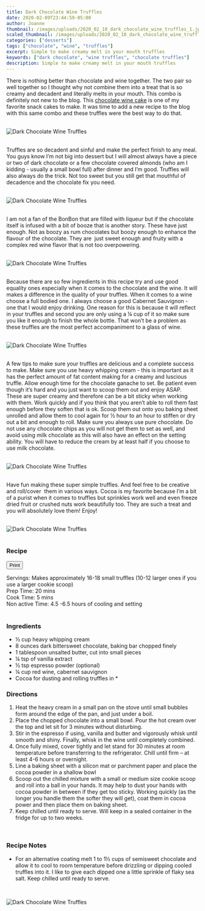 ```yaml
---
title: Dark Chocolate Wine Truffles
date: 2020-02-09T23:44:59-05:00
author: Joanne
thumbnail: /images/uploads/2020_02_10_dark_chocolate_wine_truffles_1.jpg
scaled_thumbnail: /images/uploads/2020_02_10_dark_chocolate_wine_truffles_0.jpg
categories: ["desserts"]
tags: ["chocolate", "wine", "truffles"]
excerpt: Simple to make creamy melt in your mouth truffles 
keywords: ["dark chocolate", "wine truffles", "chocolate truffles"]
description: Simple to make creamy melt in your mouth truffles 
---
```

<span class="blog-text">

There is nothing better than chocolate and wine together. The two pair so well together so I thought why not combine them into a treat that is so creamy and decadent and literally melts in your mouth. This combo is definitely not new to the blog. This [chocolate wine cake](https://www.oliveandmango.com/decadent-chocolate-wine-cake/) is one of my favorite snack cakes to make. It was time to add a new recipe to the blog with this same combo and these truffles were the best way to do that. 
</br>
</br>

![Dark Chocolate Wine Truffles](/images/uploads/2020_02_10_dark_chocolate_wine_truffles_2.jpg)
</br>
</br>

Truffles are so decadent and sinful and make the perfect finish to any meal. You guys know I’m not big into dessert but I will almost always have a piece or two of dark chocolate or a few chocolate covered almonds (who am I kidding - usually a small bowl full) after dinner and I’m good. Truffles will also always do the trick. Not too sweet but you still get that mouthful of decadence and the chocolate fix you need.  
</br>
</br>

![Dark Chocolate Wine Truffles](/images/uploads/2020_02_10_dark_chocolate_wine_truffles_3.jpg)
</br>
</br>

I am not a fan of the BonBon that are filled with liqueur but if the chocolate itself is infused with a bit of booze that is another story. These have just enough. Not as boozy as rum chocolates but boozy enough to enhance the flavour of the chocolate. They are  just sweet enough and fruity with a complex red wine flavor that is not too overpowering.  
</br>
</br>

![Dark Chocolate Wine Truffles](/images/uploads/2020_02_10_dark_chocolate_wine_truffles_4.jpg)
</br>
</br>

Because there are so few ingredients in this recipe try and use good equality ones especially when it comes to the chocolate and the wine. It will makes a difference in the quality of your truffles. When it comes to a wine choose a full bodied one. I always choose a good Cabernet Sauvignon - one that I would enjoy drinking. One reason for this is because it will reflect in your truffles and second you are only using a &frac14; cup of it so make sure you like it enough to finish the whole bottle. That won’t be a problem as these truffles are the most perfect accompaniment to a glass of wine. 
</br>
</br>

![Dark Chocolate Wine Truffles](/images/uploads/2020_02_10_dark_chocolate_wine_truffles_5.jpg)
</br>
</br>

A few tips to make sure your truffles are delicious and a complete success to make. Make sure you use heavy whipping cream - this is important as it has the perfect amount of fat content making for a creamy and luscious truffle. Allow enough time for the chocolate ganache to set. Be patient even though it’s hard and you just want to scoop them out and enjoy ASAP. These are super creamy and therefore can be a bit sticky when working with them. Work quickly and if you think that you aren’t able to roll them fast enough before they soften that is ok. Scoop them out onto you baking sheet unrolled and allow them to cool again for &frac12; hour to an hour to stiffen or dry out a bit and enough to roll. Make sure you always use pure chocolate. Do not use any chocolate chips as you will not get them to set as well, and avoid using milk chocolate as this will also have an effect on the setting ability. You will have to reduce the cream by at least half if you choose to use milk chocolate. 
</br>
</br>

![Dark Chocolate Wine Truffles](/images/uploads/2020_02_10_dark_chocolate_wine_truffles_6.jpg)
</br>
</br>

Have fun making these super simple truffles. And feel free to be creative and roll/cover  them in various ways. Cocoa is my favorite because I’m a bit of a purist when it comes to truffles but sprinkles work well and even freeze dried fruit or crushed nuts work beautifully too. They are such a treat and you will absolutely love them! Enjoy! 
</br>
</br>

![Dark Chocolate Wine Truffles](/images/uploads/2020_02_10_dark_chocolate_wine_truffles_7.jpg)
</br>
</br>

</span>

### Recipe
<div print_button><form>
<input type="button" value="Print" class="btn__print" onClick="window.print()">
</form></div>

<div>Servings: <span itemprop="recipeYield">Makes approximately 16-18 small truffles (10-12 larger ones if you use a larger cookie scoop) </div>
<div>Prep Time: <meta itemprop="prepTime" content="PT20M">20 mins</div>
<div>Cook Time: <meta itemprop="cookTime" content="PT5M">5 mins</div>
<div>Non active Time: 4.5 -6.5 hours of cooling and setting</div>
</br>

### Ingredients 

* <span itemprop="ingredients">&frac12; cup heavy whipping cream</span>
* <span itemprop="ingredients">8 ounces dark bittersweet chocolate, baking bar chopped finely </span>
* <span itemprop="ingredients">1 tablespoon unsalted butter, cut into small pieces </span>
* <span itemprop="ingredients">&frac14; tsp of vanilla extract </span>
* <span itemprop="ingredients">&frac12; tsp espresso powder (optional) </span>
* <span itemprop="ingredients">&frac14; cup red wine, cabernet sauvignon     </span>
* <span itemprop="ingredients">Cocoa for dusting and rolling truffles in &ast;</span>

### Directions

1. Heat the heavy cream in a small pan on the stove until small bubbles form around the edge of the pan, and just under a boil. 
1. Place the chopped chocolate into a small bowl. Pour the hot cream over the top and let sit for 3 minutes without disturbing.
1. Stir in the espresso if using, vanilla and butter and vigorously whisk until smooth and shiny. Finally, whisk in the wine until completely combined. 
1. Once fully mixed, cover tightly and let stand for 30 minutes at room temperature before transferring to the refrigerator. Chill until firm – at least 4-6 hours or overnight. 
1. Line a baking sheet with a silicon mat or parchment paper and place the cocoa powder in a shallow bowl 
1. Scoop out the chilled mixture with a small or medium size cookie scoop and roll into a ball in your hands. It may help to dust your hands with cocoa powder in between if they get too sticky. Working quickly (as the longer you handle them the softer they will get), coat them in cocoa power and then place them on baking sheet.
1. Keep chilled until ready to serve. Will keep in a sealed container in the fridge for up to two weeks.
</br>

### Recipe Notes
* For an alternative coating melt 1 to 1&frac12; cups of semisweet chocolate and allow it to cool to room temperature before drizzling or dipping cooled truffles into it. I like to give each dipped one a little sprinkle of flaky sea salt. Keep chilled until ready to serve.

</br>

![Dark Chocolate Wine Truffles](/images/uploads/2020_02_10_dark_chocolate_wine_truffles_8.jpg)